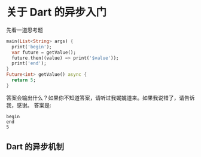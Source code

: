 # 关于 Dart 的异步入门


先看一道思考题
```dart
main(List<String> args) {
  print('begin');
  var future = getValue();
  future.then((value) => print('$value'));
  print('end');
}
Future<int> getValue() async {
  return 5;
}
```
答案会输出什么？如果你不知道答案，请听过我娓娓道来。如果我说错了，请告诉我，感谢。
答案是:
```
begin
end
5
```

## Dart 的异步机制